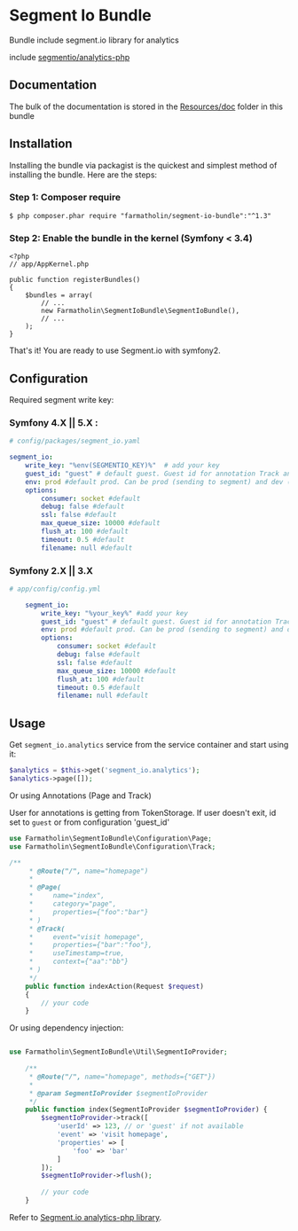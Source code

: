 # Segment Io Bundle

Bundle include segment.io library for analytics

include [segmentio/analytics-php](https://github.com/segmentio/analytics-php)

Documentation
-------------

The bulk of the documentation is stored in the [Resources/doc](Resources/doc) folder in this bundle

## Installation

Installing the bundle via packagist is the quickest and simplest method of installing the bundle. Here are the steps:

### Step 1: Composer require

    $ php composer.phar require "farmatholin/segment-io-bundle":"^1.3"

### Step 2: Enable the bundle in the kernel (Symfony < 3.4)

    <?php
    // app/AppKernel.php

    public function registerBundles()
    {
        $bundles = array(
            // ...
            new Farmatholin\SegmentIoBundle\SegmentIoBundle(),
            // ...
        );
    }

That's it! You are ready to use Segment.io with symfony2.

## Configuration

Required segment write key:

### Symfony 4.X || 5.X :

```yml
# config/packages/segment_io.yaml

segment_io:
    write_key: "%env(SEGMENTIO_KEY)%"  # add your key
    guest_id: "guest" # default guest. Guest id for annotation Track and Page
    env: prod #default prod. Can be prod (sending to segment) and dev (not sending)
    options:
        consumer: socket #default
        debug: false #default
        ssl: false #default
        max_queue_size: 10000 #default
        flush_at: 100 #default
        timeout: 0.5 #default
        filename: null #default
```

### Symfony 2.X || 3.X

```yml
# app/config/config.yml

    segment_io:
        write_key: "%your_key%" #add your key
        guest_id: "guest" # default guest. Guest id for annotation Track and Page
        env: prod #default prod. Can be prod (sending to segment) and dev (not sending)
        options:
            consumer: socket #default
            debug: false #default
            ssl: false #default
            max_queue_size: 10000 #default
            flush_at: 100 #default
            timeout: 0.5 #default
            filename: null #default
```

## Usage

Get `segment_io.analytics` service from the service container and start using it:

```php
$analytics = $this->get('segment_io.analytics');
$analytics->page([]);
```

Or using Annotations (Page and Track)

User for annotations is getting from TokenStorage.
If user doesn't exit, id set to `guest` or from configuration 'guest_id'

```php
use Farmatholin\SegmentIoBundle\Configuration\Page;
use Farmatholin\SegmentIoBundle\Configuration\Track;

/**
     * @Route("/", name="homepage")
     *
     * @Page(
     *     name="index",
     *     category="page",
     *     properties={"foo":"bar"}
     * )
     * @Track(
     *     event="visit homepage",
     *     properties={"bar":"foo"},
     *     useTimestamp=true,
     *     context={"aa":"bb"}
     * )
     */
    public function indexAction(Request $request)
    {
        // your code
    }
```

Or using dependency injection:

```php

use Farmatholin\SegmentIoBundle\Util\SegmentIoProvider;
    
    /**
     * @Route("/", name="homepage", methods={"GET"})
     *
     * @param SegmentIoProvider $segmentIoProvider
     */
    public function index(SegmentIoProvider $segmentIoProvider) {
        $segmentIoProvider->track([
            'userId' => 123, // or 'guest' if not available
            'event' => 'visit homepage',
            'properties' => [
                'foo' => 'bar'
            ] 
        ]);
        $segmentIoProvider->flush();
        
        // your code
    }
```


Refer to [Segment.io analytics-php library](https://github.com/segmentio/analytics-php).
